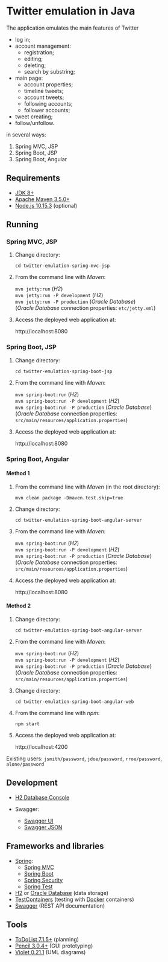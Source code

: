 # Twitter emulation in Java

The application emulates the main features of Twitter

* log in;
* account management:
  * registration;
  * editing;
  * deleting;
  * search by substring;
* main page:
  * account properties;
  * timeline tweets;
  * account tweets;
  * following accounts;
  * follower accounts;
* tweet creating;
* follow/unfollow.

in several ways:

1. Spring MVC, JSP
1. Spring Boot, JSP
1. Spring Boot, Angular

## Requirements

* [JDK 8+](http://www.oracle.com/technetwork/java/javase/downloads/index.html)
* [Apache Maven 3.5.0+](https://maven.apache.org/download.cgi)
* [Node.js 10.15.3](https://nodejs.org) (optional)

## Running

### Spring MVC, JSP

1. Change directory:

    `cd twitter-emulation-spring-mvc-jsp`

1. From the command line with *Maven*:

    `mvn jetty:run` (*H2*)  
    `mvn jetty:run -P development` (*H2*)  
    `mvn jetty:run -P production` (*Oracle Database*)  
    (*Oracle Database* connection properties: `etc/jetty.xml`)

1. Access the deployed web application at:

    http://localhost:8080

### Spring Boot, JSP

1. Change directory:

    `cd twitter-emulation-spring-boot-jsp`

1. From the command line with *Maven*:

    `mvn spring-boot:run` (*H2*)  
    `mvn spring-boot:run -P development` (*H2*)  
    `mvn spring-boot:run -P production` (*Oracle Database*)  
    (*Oracle Database* connection properties: `src/main/resources/application.properties`)

1. Access the deployed web application at:

    http://localhost:8080

### Spring Boot, Angular

#### Method 1

1. From the command line with *Maven* (in the root directory):

    `mvn clean package -Dmaven.test.skip=true`

1. Change directory:

    `cd twitter-emulation-spring-boot-angular-server`

1. From the command line with *Maven*:

    `mvn spring-boot:run` (*H2*)  
    `mvn spring-boot:run -P development` (*H2*)  
    `mvn spring-boot:run -P production` (*Oracle Database*)  
    (*Oracle Database* connection properties: `src/main/resources/application.properties`)

1. Access the deployed web application at:

    http://localhost:8080

#### Method 2

1. Change directory:

    `cd twitter-emulation-spring-boot-angular-server`

1. From the command line with *Maven*:

    `mvn spring-boot:run` (*H2*)  
    `mvn spring-boot:run -P development` (*H2*)  
    `mvn spring-boot:run -P production` (*Oracle Database*)  
    (*Oracle Database* connection properties: `src/main/resources/application.properties`)

1. Change directory:

    `cd twitter-emulation-spring-boot-angular-web`

1. From the command line with *npm*:

    `npm start`

1. Access the deployed web application at:

    http://localhost:4200
    
Existing users: `jsmith/password`, `jdoe/password`, `rroe/password`, `alone/password`

## Development

* [H2 Database Console](http://localhost:8082)

* Swagger:
  * [Swagger UI](http://localhost:8080/swagger-ui.html)  
  * [Swagger JSON](http://localhost:8080/v2/api-docs)

## Frameworks and libraries

* [Spring](https://spring.io):
  * [Spring MVC](https://spring.io/projects/spring-framework)
  * [Spring Boot](https://spring.io/projects/spring-boot)
  * [Spring Security](https://spring.io/projects/spring-security)
  * [Spring Test](https://spring.io/projects/spring-framework)
* [H2](http://www.h2database.com) or [Oracle Database](https://www.oracle.com/database/index.html) (data storage)
* [TestContainers](https://www.testcontainers.org) (testing with [Docker](https://www.docker.com) containers)
* [Swagger](https://swagger.io) (REST API documentation)

## Tools

* [ToDoList 7.1.5+](http://www.abstractspoon.com) (planning)
* [Pencil 3.0.4+](https://pencil.evolus.vn) (GUI prototyping)
* [Violet 0.21.1](http://violet.sourceforge.net) (UML diagrams)
